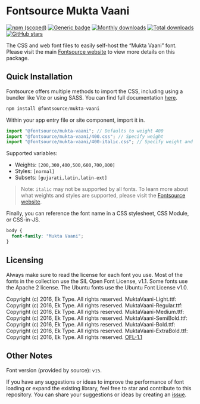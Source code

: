 # Fontsource Mukta Vaani

[![npm (scoped)](https://img.shields.io/npm/v/@fontsource/mukta-vaani?color=brightgreen)](https://www.npmjs.com/package/@fontsource/mukta-vaani) [![Generic badge](https://img.shields.io/badge/fontsource-passing-brightgreen)](https://github.com/fontsource/fontsource) [![Monthly downloads](https://badgen.net/npm/dm/@fontsource/mukta-vaani)](https://github.com/fontsource/fontsource) [![Total downloads](https://badgen.net/npm/dt/@fontsource/mukta-vaani)](https://github.com/fontsource/fontsource) [![GitHub stars](https://img.shields.io/github/stars/fontsource/fontsource.svg?style=social&label=Star)](https://github.com/fontsource/fontsource/stargazers)

The CSS and web font files to easily self-host the “Mukta Vaani” font. Please visit the main [Fontsource website](https://fontsource.org/fonts/mukta-vaani) to view more details on this package.

## Quick Installation

Fontsource offers multiple methods to import the CSS, including using a bundler like Vite or using SASS. You can find full documentation [here](https://fontsource.org/docs/getting-started/introduction).

```javascript
npm install @fontsource/mukta-vaani
```

Within your app entry file or site component, import it in.

```javascript
import "@fontsource/mukta-vaani"; // Defaults to weight 400
import "@fontsource/mukta-vaani/400.css"; // Specify weight
import "@fontsource/mukta-vaani/400-italic.css"; // Specify weight and style
```

Supported variables:
- Weights: `[200,300,400,500,600,700,800]`
- Styles: `[normal]`
- Subsets: `[gujarati,latin,latin-ext]`

> Note: `italic` may not be supported by all fonts. To learn more about what weights and styles are supported, please visit the [Fontsource website](https://fontsource.org/fonts/mukta-vaani).

Finally, you can reference the font name in a CSS stylesheet, CSS Module, or CSS-in-JS.

```css
body {
  font-family: "Mukta Vaani";
}
```

## Licensing
Always make sure to read the license for each font you use. Most of the fonts in the collection use the SIL Open Font License, v1.1. Some fonts use the Apache 2 license. The Ubuntu fonts use the Ubuntu Font License v1.0.

Copyright (c) 2016, Ek Type. All rights reserved. MuktaVaani-Light.ttf: Copyright (c) 2016, Ek Type. All rights reserved. MuktaVaani-Regular.ttf: Copyright (c) 2016, Ek Type. All rights reserved. MuktaVaani-Medium.ttf: Copyright (c) 2016, Ek Type. All rights reserved. MuktaVaani-SemiBold.ttf: Copyright (c) 2016, Ek Type. All rights reserved. MuktaVaani-Bold.ttf: Copyright (c) 2016, Ek Type. All rights reserved. MuktaVaani-ExtraBold.ttf: Copyright (c) 2016, Ek Type. All rights reserved.
[OFL-1.1](https://openfontlicense.org)

## Other Notes
Font version (provided by source): `v15`.

If you have any suggestions or ideas to improve the performance of font loading or expand the existing library, feel free to star and contribute to this repository. You can share your suggestions or ideas by creating an [issue](https://github.com/fontsource/fontsource/issues).